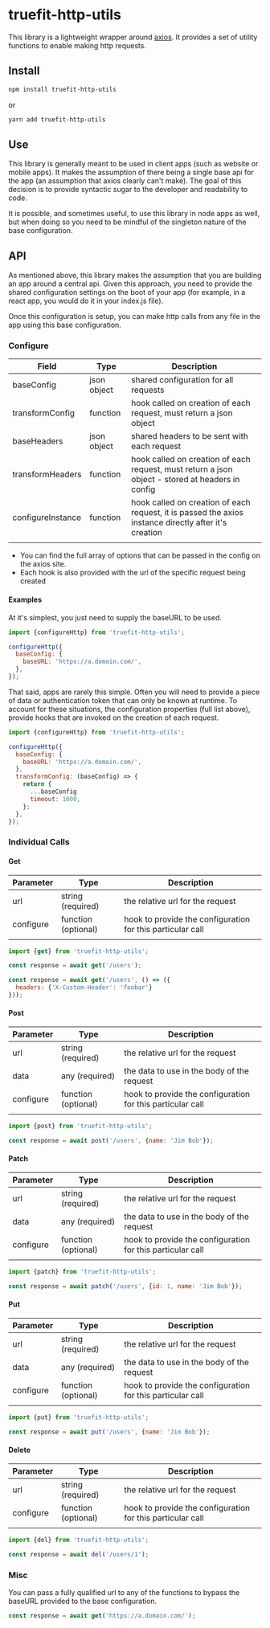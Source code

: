 # truefit-http-utils

This library is a lightweight wrapper around [axios](https://github.com/mzabriskie/axios). It provides a set of utility functions to enable making http requests.

## Install

```bash
npm install truefit-http-utils
```

or

```bash
yarn add truefit-http-utils
```

## Use

This library is generally meant to be used in client apps (such as website or mobile apps). It makes the assumption of there being a single base api for the app (an assumption that axios clearly can't make). The goal of this decision is to provide syntactic sugar to the developer and readability to code.

It is possible, and sometimes useful, to use this library in node apps as well, but when doing so you need to be mindful of the singleton nature of the base configuration.

## API

As mentioned above, this library makes the assumption that you are building an app around a central api. Given this approach, you need to provide the shared configuration settings on the boot of your app (for example, in a react app, you would do it in your index.js file).

Once this configuration is setup, you can make http calls from any file in the app using this base configuration.

### Configure

| Field | Type | Description |
|-------|------|-------------|
| baseConfig | json object | shared configuration for all requests |
| transformConfig | function | hook called on creation of each request, must return a json object |
| baseHeaders | json object | shared headers to be sent with each request |
| transformHeaders | function | hook called on creation of each request, must return a json object - stored at headers in config |
| configureInstance | function | hook called on creation of each request, it is passed the axios instance directly after it's creation |
||||

* You can find the full array of options that can be passed in the config on the axios site.
* Each hook is also provided with the url of the specific request being created

#### Examples

At it's simplest, you just need to supply the baseURL to be used.

```javascript
import {configureHttp} from 'truefit-http-utils';

configureHttp({
  baseConfig: {
    baseURL: 'https://a.domain.com/',
  },
});
```

That said, apps are rarely this simple. Often you will need to provide a piece of data or authentication token that can only be known at runtime. To account for these situations, the configuration properties (full list above), provide hooks that are invoked on the creation of each request.

```javascript
import {configureHttp} from 'truefit-http-utils';

configureHttp({
  baseConfig: {
    baseURL: 'https://a.domain.com/',
  },
  transformConfig: (baseConfig) => {
    return {
      ...baseConfig
      timeout: 1000,
    };
  },
});
```

### Individual Calls

#### Get

| Parameter | Type | Description |
|-----------|------|-------------|
| url | string (required) | the relative url for the request |
| configure | function (optional) | hook to provide the configuration for this particular call |
||||

```javascript
import {get} from 'truefit-http-utils';

const response = await get('/users');

const response = await get('/users', () => ({
  headers: {'X-Custom-Header': 'foobar'}
}));
```

#### Post

| Parameter | Type | Description |
|-----------|------|-------------|
| url | string (required) | the relative url for the request |
| data | any (required) | the data to use in the body of the request |
| configure | function (optional) | hook to provide the configuration for this particular call |
||||

```javascript
import {post} from 'truefit-http-utils';

const response = await post('/users', {name: 'Jim Bob'});
```

#### Patch

| Parameter | Type | Description |
|-----------|------|-------------|
| url | string (required) | the relative url for the request |
| data | any (required) | the data to use in the body of the request |
| configure | function (optional) | hook to provide the configuration for this particular call |
||||

```javascript
import {patch} from 'truefit-http-utils';

const response = await patch('/users', {id: 1, name: 'Jim Bob'});
```

#### Put

| Parameter | Type | Description |
|-----------|------|-------------|
| url | string (required) | the relative url for the request |
| data | any (required) | the data to use in the body of the request |
| configure | function (optional) | hook to provide the configuration for this particular call |
||||

```javascript
import {put} from 'truefit-http-utils';

const response = await put('/users', {name: 'Jim Bob'});
```

#### Delete

| Parameter | Type | Description |
|-----------|------|-------------|
| url | string (required) | the relative url for the request |
| configure | function (optional) | hook to provide the configuration for this particular call |
||||

```javascript
import {del} from 'truefit-http-utils';

const response = await del('/users/1');
```

### Misc

You can pass a fully qualified url to any of the functions to bypass the baseURL provided to the base configuration.

```javascript
const response = await get('https://a.domain.com/');
```

